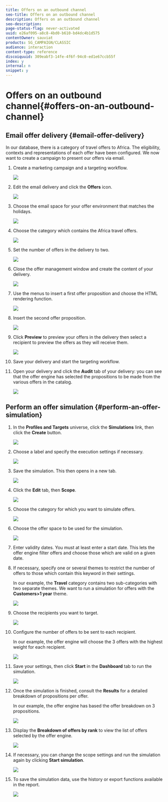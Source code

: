 ```yaml
---
title: Offers on an outbound channel
seo-title: Offers on an outbound channel
description: Offers on an outbound channel
seo-description: 
page-status-flag: never-activated
uuid: e26af095-a8c8-4bd0-b610-bd4dc4b1d575
contentOwner: sauviat
products: SG_CAMPAIGN/CLASSIC
audience: interaction
content-type: reference
discoiquuid: 309eabf3-14fe-4f6f-94c0-ed1e67ccb55f
index: y
internal: n
snippet: y
---
```


# Offers on an outbound channel{#offers-on-an-outbound-channel}

## Email offer delivery {#email-offer-delivery}

In our database, there is a category of travel offers to Africa. The eligibility, contexts and representations of each offer have been configured. We now want to create a campaign to present our offers via email.

1. Create a marketing campaign and a targeting workflow.

   ![](assets/offer_delivery_example_001.png)

1. Edit the email delivery and click the **Offers** icon.

   ![](assets/offer_delivery_example_002.png)

1. Choose the email space for your offer environment that matches the holidays.

   ![](assets/offer_delivery_example_003.png)

1. Choose the category which contains the Africa travel offers.

   ![](assets/offer_delivery_example_004.png)

1. Set the number of offers in the delivery to two.

   ![](assets/offer_delivery_example_005.png)

1. Close the offer management window and create the content of your delivery. 

   ![](assets/offer_delivery_example_006.png)

1. Use the menus to insert a first offer proposition and choose the HTML rendering function.

   ![](assets/offer_delivery_example_007.png)

1. Insert the second offer proposition.

   ![](assets/offer_delivery_example_008.png)

1. Click **Preview** to preview your offers in the delivery then select a recipient to preview the offers as they will receive them.

   ![](assets/offer_delivery_example_009.png)

1. Save your delivery and start the targeting workflow.
1. Open your delivery and click the **Audit** tab of your delivery: you can see that the offer engine has selected the propositions to be made from the various offers in the catalog.

   ![](assets/offer_delivery_example_010.png)

## Perform an offer simulation {#perform-an-offer-simulation}

1. In the **Profiles and Targets** universe, click the **Simulations** link, then click the **Create** button.

   ![](assets/offer_simulation_001.png)

1. Choose a label and specify the execution settings if necessary. 

   ![](assets/offer_simulation_example_002.png)

1. Save the simulation. This then opens in a new tab.

   ![](assets/offer_simulation_example_003.png)

1. Click the **Edit** tab, then **Scope**.

   ![](assets/offer_simulation_example_004.png)

1. Choose the category for which you want to simulate offers.

   ![](assets/offer_simulation_example_005.png)

1. Choose the offer space to be used for the simulation.

   ![](assets/offer_simulation_example_006.png)

1. Enter validity dates. You must at least enter a start date. This lets the offer engine filter offers and choose those which are valid on a given date. 
1. If necessary, specify one or several themes to restrict the number of offers to those which contain this keyword in their settings.

   In our example, the **Travel** category contains two sub-categories with two separate themes. We want to run a simulation for offers with the **Customers>1 year** theme.

   ![](assets/offer_simulation_example_007.png)

1. Choose the recipients you want to target.

   ![](assets/offer_simulation_example_008.png)

1. Configure the number of offers to be sent to each recipient.

   In our example, the offer engine will choose the 3 offers with the highest weight for each recipient.

   ![](assets/offer_simulation_example_009.png)

1. Save your settings, then click **Start** in the **Dashboard** tab to run the simulation.

   ![](assets/offer_simulation_example_010.png)

1. Once the simulation is finished, consult the **Results** for a detailed breakdown of propositions per offer.

   In our example, the offer engine has based the offer breakdown on 3 propositions. 

   ![](assets/offer_simulation_example_011.png)

1. Display the **Breakdown of offers by rank** to view the list of offers selected by the offer engine.

   ![](assets/offer_simulation_example_012.png)

1. If necessary, you can change the scope settings and run the simulation again by clicking **Start simulation**.

   ![](assets/offer_simulation_example_010.png)

1. To save the simulation data, use the history or export functions available in the report. 

   ![](assets/offer_simulation_example_013.png)

